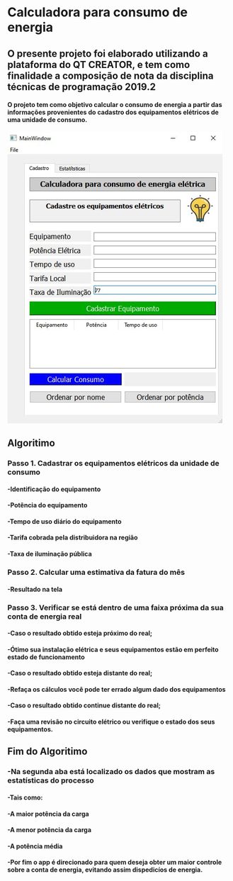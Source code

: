 #  Calculadora para consumo de energia

## O presente projeto foi elaborado utilizando a plataforma do QT CREATOR, e tem como finalidade a composição de nota da disciplina técnicas de programação 2019.2

#### O projeto tem como objetivo calcular o consumo de energia a partir das informações provenientes do cadastro dos equipamentos elétricos de uma unidade de consumo.

![GitHub Logo](imagens/app.JPG )

## Algoritimo
### Passo 1. Cadastrar os equipamentos elétricos da unidade de consumo

####     -Identificação do equipamento
####     -Potência do equipamento
####     -Tempo de uso diário do equipamento
####     -Tarifa cobrada pela distribuidora na região
####     -Taxa de iluminação pública

### Passo  2. Calcular uma estimativa da fatura do mês

####     -Resultado na tela

### Passo 3. Verificar se está dentro de uma faixa próxima da sua conta de energia real

####     -Caso o resultado obtido esteja próximo do real;
####          -Ótimo sua instalação elétrica e seus equipamentos estão em perfeito estado de funcionamento

####     -Caso o resultado obtido esteja distante do real;
####          -Refaça os cálculos você pode ter errado algum dado dos equipamentos

####     -Caso o resultado obtido continue distante do real;
####          -Faça uma revisão no circuito elétrico ou verifique o estado dos seus equipamentos.

## Fim do Algoritimo

###     -Na segunda aba está localizado os dados que mostram as estatísticas do processo
  ####          -Tais como:
   ####          -A maior potência da carga
   ####          -A menor potência da carga
   ####          -A potência média
   
  ####          -Por fim o app é direcionado para quem deseja obter um maior controle sobre a conta de energia, evitando assim dispedicíos de energia.
            
